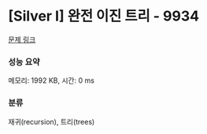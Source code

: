 # [Silver I] 완전 이진 트리 - 9934 

[문제 링크](https://www.acmicpc.net/problem/9934) 

### 성능 요약

메모리: 1992 KB, 시간: 0 ms

### 분류

재귀(recursion), 트리(trees)

